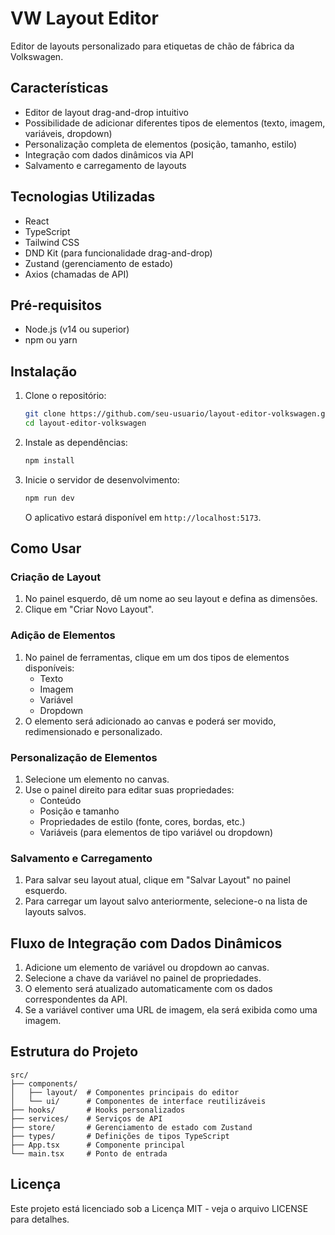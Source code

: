 # VW Layout Editor

Editor de layouts personalizado para etiquetas de chão de fábrica da Volkswagen.

## Características

- Editor de layout drag-and-drop intuitivo
- Possibilidade de adicionar diferentes tipos de elementos (texto, imagem, variáveis, dropdown)
- Personalização completa de elementos (posição, tamanho, estilo)
- Integração com dados dinâmicos via API
- Salvamento e carregamento de layouts

## Tecnologias Utilizadas

- React
- TypeScript
- Tailwind CSS
- DND Kit (para funcionalidade drag-and-drop)
- Zustand (gerenciamento de estado)
- Axios (chamadas de API)

## Pré-requisitos

- Node.js (v14 ou superior)
- npm ou yarn

## Instalação

1. Clone o repositório:
   ```sh
   git clone https://github.com/seu-usuario/layout-editor-volkswagen.git
   cd layout-editor-volkswagen
   ```
2. Instale as dependências:
   ```sh
   npm install
   ```
3. Inicie o servidor de desenvolvimento:
   ```sh
   npm run dev
   ```
   O aplicativo estará disponível em `http://localhost:5173`.

## Como Usar

### Criação de Layout

1. No painel esquerdo, dê um nome ao seu layout e defina as dimensões.
2. Clique em "Criar Novo Layout".

### Adição de Elementos

1. No painel de ferramentas, clique em um dos tipos de elementos disponíveis:
   - Texto
   - Imagem
   - Variável
   - Dropdown
2. O elemento será adicionado ao canvas e poderá ser movido, redimensionado e personalizado.

### Personalização de Elementos

1. Selecione um elemento no canvas.
2. Use o painel direito para editar suas propriedades:
   - Conteúdo
   - Posição e tamanho
   - Propriedades de estilo (fonte, cores, bordas, etc.)
   - Variáveis (para elementos de tipo variável ou dropdown)

### Salvamento e Carregamento

1. Para salvar seu layout atual, clique em "Salvar Layout" no painel esquerdo.
2. Para carregar um layout salvo anteriormente, selecione-o na lista de layouts salvos.

## Fluxo de Integração com Dados Dinâmicos

1. Adicione um elemento de variável ou dropdown ao canvas.
2. Selecione a chave da variável no painel de propriedades.
3. O elemento será atualizado automaticamente com os dados correspondentes da API.
4. Se a variável contiver uma URL de imagem, ela será exibida como uma imagem.

## Estrutura do Projeto

```
src/
├── components/
│   ├── layout/  # Componentes principais do editor
│   └── ui/      # Componentes de interface reutilizáveis
├── hooks/       # Hooks personalizados
├── services/    # Serviços de API
├── store/       # Gerenciamento de estado com Zustand
├── types/       # Definições de tipos TypeScript
├── App.tsx      # Componente principal
└── main.tsx     # Ponto de entrada
```

## Licença

Este projeto está licenciado sob a Licença MIT - veja o arquivo LICENSE para detalhes.
